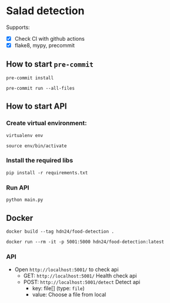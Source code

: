 # Salad detection

Supports:

- [x] Check CI with github actions
- [x] flake8, mypy, precommit

## How to start `pre-commit`

```
pre-commit install
```

```
pre-commit run --all-files
```

## How to start API

### Create virtual environment:

```shell
virtualenv env
```

```shell
source env/bin/activate
```

### Install the required libs

```shell
pip install -r requirements.txt
```

### Run API

```shell
python main.py
```

## Docker

```shell
docker build --tag hdn24/food-detection .
```

```
docker run --rm -it -p 5001:5000 hdn24/food-detection:latest
```

### API

- Open `http://localhost:5001/` to check api
  - GET: `http://localhost:5001/` Health check api
  - POST: `http://localhost:5001/detect` Detect api
    - key: file[] (type: `file`)
    - value: Choose a file from local
